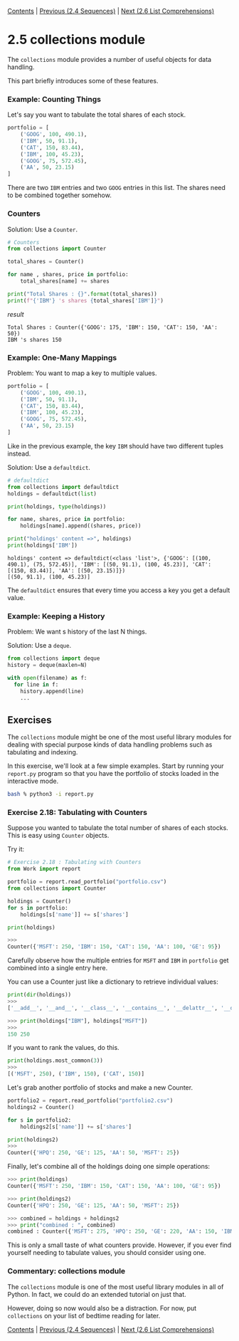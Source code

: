 [Contents](../Contents.md) \| [Previous (2.4 Sequences)](04_Sequences.md) \| [Next (2.6 List Comprehensions)](06_List_comprehension.md)

# 2.5 collections module

The `collections` module provides a number of useful objects for data handling. 

This part briefly introduces some of these features.

### Example: Counting Things

Let's say you want to tabulate the total shares of each stock.

```python
portfolio = [
    ('GOOG', 100, 490.1),
    ('IBM', 50, 91.1),
    ('CAT', 150, 83.44),
    ('IBM', 100, 45.23),
    ('GOOG', 75, 572.45),
    ('AA', 50, 23.15)
]
```

There are two `IBM` entries and two `GOOG` entries in this list. The shares need to be combined together somehow.

### Counters

Solution: Use a `Counter`.

```python
# Counters
from collections import Counter

total_shares = Counter()

for name , shares, price in portfolio:
    total_shares[name] += shares

print("Total Shares : {}".format(total_shares))
print(f"{'IBM'} 's shares {total_shares['IBM']}")
```

*result*

```
Total Shares : Counter({'GOOG': 175, 'IBM': 150, 'CAT': 150, 'AA': 50})
IBM 's shares 150
```



### Example: One-Many Mappings

Problem: You want to map a key to multiple values.

```python
portfolio = [
    ('GOOG', 100, 490.1),
    ('IBM', 50, 91.1),
    ('CAT', 150, 83.44),
    ('IBM', 100, 45.23),
    ('GOOG', 75, 572.45),
    ('AA', 50, 23.15)
]
```

Like in the previous example, the key `IBM` should have two different tuples instead.

Solution: Use a `defaultdict`.

```python
# defaultdict
from collections import defaultdict
holdings = defaultdict(list)

print(holdings, type(holdings))

for name, shares, price in portfolio:
    holdings[name].append((shares, price))

print("holdings' content =>", holdings)
print(holdings['IBM'])
```

```
holdings' content => defaultdict(<class 'list'>, {'GOOG': [(100, 490.1), (75, 572.45)], 'IBM': [(50, 91.1), (100, 45.23)], 'CAT': [(150, 83.44)], 'AA': [(50, 23.15)]})
[(50, 91.1), (100, 45.23)]
```

The `defaultdict` ensures that every time you access a key you get a default value.

### Example: Keeping a History

Problem: We want s history of the last N things.

Solution: Use a `deque`.

```python
from collections import deque
history = deque(maxlen=N)

with open(filename) as f:
  for line in f:
    history.append(line)
    ...
```

## Exercises

The `collections` module might be one of the most useful library modules for dealing with special purpose kinds of data handling problems such as tabulating and indexing.

In this exercise, we'll look at a few simple examples. Start by running your `report.py` program so that you have the portfolio of stocks loaded in the interactive mode.

```bash
bash % python3 -i report.py
```

### Exercise 2.18: Tabulating with Counters

Suppose you wanted to tabulate the total number of shares of each stocks. This is easy using `Counter` objects. 

Try it:

```python
# Exercise 2.18 : Tabulating with Counters
from Work import report

portfolio = report.read_portfolio("portfolio.csv")
from collections import Counter

holdings = Counter()
for s in portfolio:
    holdings[s['name']] += s['shares']

print(holdings)

>>>
Counter({'MSFT': 250, 'IBM': 150, 'CAT': 150, 'AA': 100, 'GE': 95})
```

Carefully observe how the multiple entries for `MSFT` and `IBM`  in `portfolio` get combined into a single entry here.

You can use a Counter just like a dictionary to retrieve individual values:

```python
print(dir(holdings))
>>>
['__add__', '__and__', '__class__', '__contains__', '__delattr__', '__delitem__', '__dict__', '__dir__', '__doc__', '__eq__', '__format__', '__ge__', '__getattribute__', '__getitem__', '__gt__', '__hash__', '__iadd__', '__iand__', '__init__', '__init_subclass__', '__ior__', '__isub__', '__iter__', '__le__', '__len__', '__lt__', '__missing__', '__module__', '__ne__', '__neg__', '__new__', '__or__', '__pos__', '__reduce__', '__reduce_ex__', '__repr__', '__reversed__', '__setattr__', '__setitem__', '__sizeof__', '__str__', '__sub__', '__subclasshook__', '__weakref__', '_keep_positive', 'clear', 'copy', 'elements', 'fromkeys', 'get', 'items', 'keys', 'most_common', 'pop', 'popitem', 'setdefault', 'subtract', 'update', 'values']

>>> print(holdings["IBM"], holdings["MSFT"])
>>>
150 250
```

If you want to rank the values, do this.

```python
print(holdings.most_common(3))
>>>
[('MSFT', 250), ('IBM', 150), ('CAT', 150)]
```

Let's grab another portfolio of stocks and make a new Counter.

```python
portfolio2 = report.read_portfolio("portfolio2.csv")
holdings2 = Counter()

for s in portfolio2:
    holdings2[s['name']] += s['shares']

print(holdings2)
>>>
Counter({'HPQ': 250, 'GE': 125, 'AA': 50, 'MSFT': 25})
```

Finally, let's combine all of the holdings doing one simple operations:

```python
>>> print(holdings)
Counter({'MSFT': 250, 'IBM': 150, 'CAT': 150, 'AA': 100, 'GE': 95})

>>> print(holdings2)
Counter({'HPQ': 250, 'GE': 125, 'AA': 50, 'MSFT': 25})

>>> combined = holdings + holdings2
>>> print("combined : ", combined)
combined : Counter({'MSFT': 275, 'HPQ': 250, 'GE': 220, 'AA': 150, 'IBM': 150, 'CAT': 150})
```

This is only a small taste of what counters provide. However, if you ever find yourself needing to tabulate values, you should consider using one.

### Commentary: collections module

The `collections` module is one of the most useful library modules in all of Python. In fact, we could do an extended tutorial on just that.

However, doing so now would also be a distraction. For now, put `collections` on your list of bedtime reading for later.

[Contents](../Contents.md) \| [Previous (2.4 Sequences)](04_Sequences.md) \| [Next (2.6 List Comprehensions)](06_List_comprehension.md)
